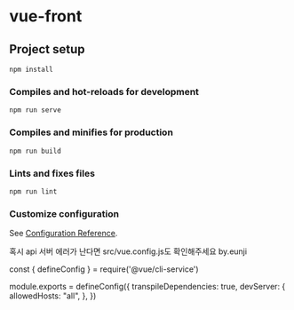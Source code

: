 # vue-front

## Project setup
```
npm install
```

### Compiles and hot-reloads for development
```
npm run serve
```

### Compiles and minifies for production
```
npm run build
```

### Lints and fixes files
```
npm run lint
```

### Customize configuration
See [Configuration Reference](https://cli.vuejs.org/config/).



혹시 api 서버 에러가 난다면 src/vue.config.js도 확인해주세요 by.eunji

const { defineConfig } = require('@vue/cli-service')

module.exports = defineConfig({
  transpileDependencies: true,
  devServer: {
    allowedHosts: "all",
  },
})

